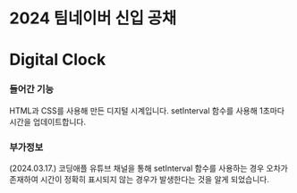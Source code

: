 2024 팀네이버 신입 공채
====================

# Digital Clock

### 들어간 기능
HTML과 CSS를 사용해 만든 디지털 시계입니다. setInterval 함수를 사용해 1초마다 시간을 업데이트합니다.

### 부가정보
(2024.03.17.) 코딩애플 유튜브 채널을 통해 setInterval 함수를 사용하는 경우 오차가 존재하여 시간이 정확히 표시되지 않는 경우가 발생한다는 것을 알게 되었습니다.

